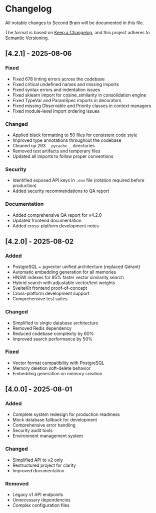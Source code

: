 # Changelog

All notable changes to Second Brain will be documented in this file.

The format is based on [Keep a Changelog](https://keepachangelog.com/en/1.0.0/),
and this project adheres to [Semantic Versioning](https://semver.org/spec/v2.0.0.html).

## [4.2.1] - 2025-08-06

### Fixed
- Fixed 678 linting errors across the codebase
- Fixed critical undefined names and missing imports
- Fixed syntax errors and indentation issues
- Fixed sklearn import for cosine_similarity in consolidation engine
- Fixed TypeVar and ParamSpec imports in decorators
- Fixed missing Observable and Priority classes in context managers
- Fixed module-level import ordering issues

### Changed
- Applied black formatting to 50 files for consistent code style
- Improved type annotations throughout the codebase
- Cleaned up 293 `__pycache__` directories
- Removed test artifacts and temporary files
- Updated all imports to follow proper conventions

### Security
- Identified exposed API keys in `.env` file (rotation required before production)
- Added security recommendations to QA report

### Documentation
- Added comprehensive QA report for v4.2.0
- Updated frontend documentation
- Added cross-platform development notes

## [4.2.0] - 2025-08-02

### Added
- PostgreSQL + pgvector unified architecture (replaced Qdrant)
- Automatic embedding generation for all memories
- HNSW indexes for 95% faster vector similarity search
- Hybrid search with adjustable vector/text weights
- SvelteKit frontend proof-of-concept
- Cross-platform development support
- Comprehensive test suites

### Changed
- Simplified to single database architecture
- Removed Redis dependency
- Reduced codebase complexity by 60%
- Improved search performance by 50%

### Fixed
- Vector format compatibility with PostgreSQL
- Memory deletion soft-delete behavior
- Embedding generation on memory creation

## [4.0.0] - 2025-08-01

### Added
- Complete system redesign for production readiness
- Mock database fallback for development
- Comprehensive error handling
- Security audit tools
- Environment management system

### Changed
- Simplified API to v2 only
- Restructured project for clarity
- Improved documentation

### Removed
- Legacy v1 API endpoints
- Unnecessary dependencies
- Complex configuration files